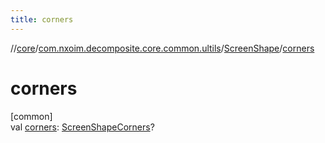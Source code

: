```yaml
---
title: corners
---
```

//[core](../../../index.html)/[com.nxoim.decomposite.core.common.ultils](../index.html)/[ScreenShape](index.html)/[corners](corners.html)



# corners



[common]\
val [corners](corners.html): [ScreenShapeCorners](../-screen-shape-corners/index.html)?




